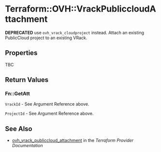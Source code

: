 # Terraform::OVH::VrackPubliccloudAttachment

__DEPRECATED__ use `ovh_vrack_cloudproject` instead.
Attach an existing PublicCloud project to an existing VRack.

## Properties

TBC

## Return Values

### Fn::GetAtt

`VrackId` - See Argument Reference above.

`ProjectId` - See Argument Reference above.

## See Also

* [ovh_vrack_publiccloud_attachment](https://www.terraform.io/docs/providers/ovh/r/vrack_publiccloud_attachment.html) in the _Terraform Provider Documentation_